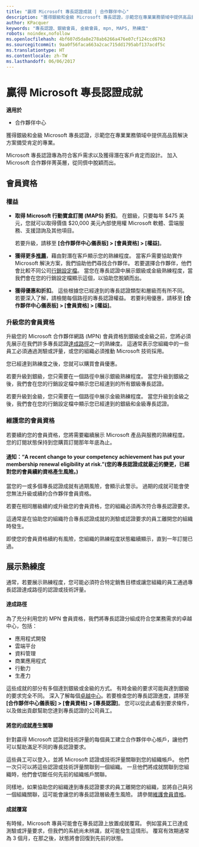 ```yaml
---
title: "贏得 Microsoft 專長認證成就 | 合作夥伴中心"
description: "獲得銀級和金級 Microsoft 專長認證，示範您在專業業務領域中提供高品質解決方案備受肯定的專業"
author: KPacquer
keywords: "專長認證、銀級會員, 金級會員, mpn, MAPS, 熟練度"
robots: noindex,nofollow
ms.openlocfilehash: 4bf607d5da8e278ab6266a476e07cf124ccd6763
ms.sourcegitcommit: 9aa0f56faca663a2cac715dd1795abf137acdf5c
ms.translationtype: HT
ms.contentlocale: zh-TW
ms.lasthandoff: 06/06/2017
---
```

# <a name="earning-microsoft-competency-achievements"></a>贏得 Microsoft 專長認證成就

**適用於**

-  合作夥伴中心

獲得銀級和金級 Microsoft 專長認證，示範您在專業業務領域中提供高品質解決方案備受肯定的專業。 

Microsoft 專長認證專為符合客戶需求以及獲得潛在客戶肯定而設計。 加入 Microsoft 合作夥伴菁英層，從同儕中脫穎而出。

## <a name="membership"></a>會員資格

### <a name="benefits"></a>權益
*  **取得 Microsoft 行動寶盒訂閱 (MAPS) 折扣**。 在銀級，只要每年 $475 美元，您就可以取得價值 $20,000 美元內部使用權 Microsoft 軟體、雲端服務、支援諮詢及其他項目。

   若要升級，請移至 **\[合作夥伴中心儀表板\] > \[會員資格\] > \[權益\]**。

*  **獲得更多[推薦](referrals.md)**，藉由對潛在客戶顯示您的熟練程度。 當客戶需要協助實作 Microsoft 解決方案，我們協助他們尋找合作夥伴。 若要選擇合作夥伴，他們會比較不同公司[行銷設定檔](create-a-marketing-profile.md)。 當您在專長認證中展示銀級或金級熟練程度，當我們會在您的行銷設定檔顯示這個，以協助您脫穎而出。

*  **獲得優惠和折扣**。 這些根據您已經達到的專長認證類型和層級而有所不同。 若要深入了解，請檢閱每個路徑的專長認證權益。 若要利用優惠，請移至 **\[合作夥伴中心儀表板\] > \[會員資格\] > \[權益\]**。

### <a name="upgrading-your-membership"></a>升級您的會員資格

升級您的 Microsoft 合作夥伴網路 (MPN) 會員資格到銀級或金級之前，您將必須先展示在我們許多專長認證[達成路徑](#attainment_paths)之一的熟練度。 這通常表示您組織中的一些員工必須通過測驗或評量，或您的組織必須推動 Microsoft 技術採用。 

您已經達到熟練度之後，您就可以購買會員優惠。

若要升級到銀級，您只需要在一個路徑中展示銀級熟練程度。 當您升級到銀級之後，我們會在您的行銷設定檔中顯示您已經達到的所有銀級專長認證。 

若要升級到金級，您只需要在一個路徑中展示金級熟練程度。 當您升級到金級之後，我們會在您的行銷設定檔中顯示您已經達到的銀級和金級專長認證。 

### <a href="" id="maintaining_membership"></a>維護您的會員資格

若要續約您的會員資格，您將需要繼續展示 Microsoft 產品與服務的熟練程度。 您的訂閱狀態保持到您購買訂閱那年年底為止。

#### <a name="notification-a-recent-change-to-your-competency-achievement-has-put-your-membership-renewal-eligibility-at-risk"></a>通知：“A recent change to your competency achievement has put your membership renewal eligibility at risk.”(您的專長認證成就最近的變更，已經對您的會員續約資格產生風險。)

當您的一或多個專長認證成就有過期風險，會顯示此警示。 過期的成就可能會使您無法升級或續約合作夥伴會員資格。 

若要在相同層級續約或升級您的會員資格，您的組織必須再次符合專長認證要求。

這通常是在協助您的組織符合專長認證成就的測驗或認證要求的員工離開您的組織時發生。 

即使您的會員資格續約有風險，您組織的熟練程度狀態繼續顯示，直到一年訂閱已過。


## <a name="demonstrating-proficiency"></a>展示熟練度

通常，若要展示熟練程度，您可能必須符合特定銷售目標或讓您組織的員工通過專長認證達成路徑的認證或技術評量。

#### <a href="" id="attainment_paths"></a>達成路徑

為了充分利用您的 MPN 會員資格，我們將專長認證分組成符合您業務需求的卓越中心，包括：

*  應用程式開發
*  雲端平台
*  資料管理
*  商業應用程式
*  行動力
*  生產力

這些成就的部分有多個達到銀級或金級的方式。 有時金級的要求可能與達到銀級的要求完全不同。
深入了解每個[卓越中心](https://partner.microsoft.com/membership/competencies)。若要檢查您的專長認證進度，請移至 **\[合作夥伴中心儀表板\] > \[會員資格\] > \[專長認證\]**。 您可以從此處看到要求條件，以及做出貢獻幫助您達到專長認證的公司員工。

#### <a href="" id="associating_achievements"></a>將您的成就產生關聯

針對贏得 Microsoft 認證和技術評量的每個員工建立合作夥伴中心帳戶，讓他們可以幫助滿足不同的專長認證要求。

這些員工可以登入，並將 Microsoft 認證或技術評量關聯到您的組織帳戶。 他們一次只可以將這些認證或技術評量關聯到一個組織。 一旦他們將成就關聯到您組織時，他們會切斷任何先前的組織帳戶關聯。

同樣地，如果協助您的組織達到專長認證要求的員工離開您的組織，並將自己與另一個組織關聯，這可能會讓您的專長認證層級產生風險。 請參閱[維護會員資格](#maintaining_membership)。

#### <a href="" id="#achievement_override"></a>成就覆寫

有時候，Microsoft 專員可能會在專長認證上放置成就覆寫。 例如當員工已達成測驗或評量要求，但我們的系統尚未辨識，就可能發生這情形。 覆寫有效期通常為 3 個月，在那之後，狀態將會回復到先前的狀態。 
